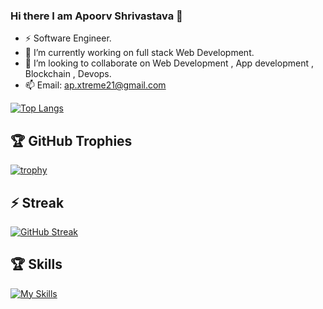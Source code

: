 ### Hi there I am Apoorv Shrivastava 👋

<!--
**apoorv-x12/apoorv-x12** is a ✨ _special_ ✨ repository because its `README.md` (this file) appears on your GitHub profile.

Here are some ideas to get you started:
- 📫 How to reach me: ...
- 😄 Pronouns: ...
- ⚡ Fun fact: ...
- 💬 Ask me about WebDev. 

-->
- ⚡ Software Engineer.
- 🔭 I’m currently working on full stack Web Development.
- 👯 I’m looking to collaborate on Web Development , App development , Blockchain , Devops.
- 📫 Email: ap.xtreme21@gmail.com


[![Top Langs](https://github-readme-stats.vercel.app/api/top-langs/?username=apoorv-x12&layout=compact&langs_count=8&theme=dracula)](https://github.com/anuraghazra/github-readme-stats)

## 🏆 GitHub Trophies
[![trophy](https://github-profile-trophy.vercel.app/?username=apoorv-x12&theme=onedark)](https://github.com/ryo-ma/github-profile-trophy)

## ⚡ Streak
[![GitHub Streak](https://streak-stats.demolab.com/?user=apoorv-x12&theme=dark)](https://git.io/streak-stats)

## 🏆 Skills
[![My Skills](https://skillicons.dev/icons?i=py,js,nodejs,mysql,mongodb,cpp,html,aws,react,flutter,rails,regex,bootstrap,eclipse,atom,c,codepen,elixir,threejs,unity,fastapi,git,github,postman,ps,vscode,css,django,bash,blender)](https://skillicons.dev)
